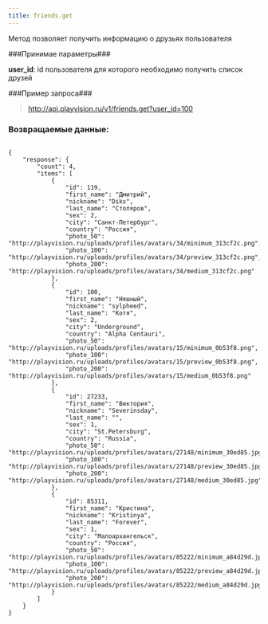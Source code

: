 ```yaml
---
title: friends.get
---
```


Метод позволяет получить информацию о друзьях пользователя

###Принимае параметры###

**user_id**: id пользователя для которого необходимо получить список друзей

###Пример запроса###

> http://api.playvision.ru/v1/friends.get?user_id=100

### Возвращаемые данные: ###
<pre>
<code>
{
    "response": {
        "count": 4,
        "items": [
            {
                "id": 119,
                "first_name": "Дмитрий",
                "nickname": "Diks",
                "last_name": "Столяров",
                "sex": 2,
                "city": "Санкт-Петербург",
                "country": "Россия",
                "photo_50": "http://playvision.ru/uploads/profiles/avatars/34/minimum_313cf2c.png",
                "photo_100": "http://playvision.ru/uploads/profiles/avatars/34/preview_313cf2c.png",
                "photo_200": "http://playvision.ru/uploads/profiles/avatars/34/medium_313cf2c.png"
            },
            {
                "id": 100,
                "first_name": "Няшный",
                "nickname": "sylpheed",
                "last_name": "Котя",
                "sex": 2,
                "city": "Underground",
                "country": "Alpha Centauri",
                "photo_50": "http://playvision.ru/uploads/profiles/avatars/15/minimum_0b53f8.png",
                "photo_100": "http://playvision.ru/uploads/profiles/avatars/15/preview_0b53f8.png",
                "photo_200": "http://playvision.ru/uploads/profiles/avatars/15/medium_0b53f8.png"
            },
            {
                "id": 27233,
                "first_name": "Виктория",
                "nickname": "Severinsday",
                "last_name": "",
                "sex": 1,
                "city": "St.Petersburg",
                "country": "Russia",
                "photo_50": "http://playvision.ru/uploads/profiles/avatars/27148/minimum_30ed85.jpg",
                "photo_100": "http://playvision.ru/uploads/profiles/avatars/27148/preview_30ed85.jpg",
                "photo_200": "http://playvision.ru/uploads/profiles/avatars/27148/medium_30ed85.jpg"
            },
            {
                "id": 85311,
                "first_name": "Кристина",
                "nickname": "Kristinya",
                "last_name": "Forever",
                "sex": 1,
                "city": "Малоархангельск",
                "country": "Россия",
                "photo_50": "http://playvision.ru/uploads/profiles/avatars/85222/minimum_a84d29d.jpg",
                "photo_100": "http://playvision.ru/uploads/profiles/avatars/85222/preview_a84d29d.jpg",
                "photo_200": "http://playvision.ru/uploads/profiles/avatars/85222/medium_a84d29d.jpg"
            }
        ]
    }
}
</code>
</pre>